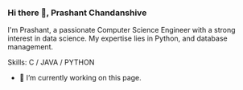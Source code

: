 ### Hi there 👋, Prashant Chandanshive

I'm Prashant, a passionate Computer Science Engineer with a strong interest in data science. My expertise lies in Python, and database management.

Skills: C / JAVA / PYTHON 

- 🔭 I’m currently working on this page. 




